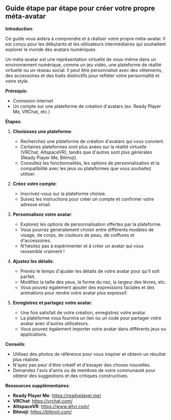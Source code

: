 ## Guide étape par étape pour créer votre propre méta-avatar

**Introduction**:

Ce guide vous aidera à comprendre et à réaliser votre propre méta-avatar. Il est conçu pour les débutants et les utilisateurs intermédiaires qui souhaitent explorer le monde des avatars numériques.

Un méta-avatar est une représentation virtuelle de vous-même dans un environnement numérique, comme un jeu vidéo, une plateforme de réalité virtuelle ou un réseau social. Il peut être personnalisé avec des vêtements, des accessoires et des traits distinctifs pour refléter votre personnalité et votre style.

**Prérequis**:

* Connexion internet
* Un compte sur une plateforme de création d'avatars (ex: Ready Player Me, VRChat, etc.)

**Étapes**:

1. **Choisissez une plateforme**: 
   *  Recherchez une plateforme de création d'avatars qui vous convient. 
   *  Certaines plateformes sont plus axées sur la réalité virtuelle (VRChat, AltspaceVR), tandis que d'autres sont plus générales (Ready Player Me, Bitmoji).
   *  Consultez les fonctionnalités, les options de personnalisation et la compatibilité avec les jeux ou plateformes que vous souhaitez utiliser.

2. **Créez votre compte**: 
   *  Inscrivez-vous sur la plateforme choisie. 
   *  Suivez les instructions pour créer un compte et confirmer votre adresse email.

3. **Personnalisez votre avatar**: 
   *  Explorez les options de personnalisation offertes par la plateforme. 
   *  Vous pourrez généralement choisir entre différents modèles de visage, de corps, de couleurs de peau, de coiffures et d'accessoires. 
   *  N'hésitez pas à expérimenter et à créer un avatar qui vous ressemble vraiment !

4. **Ajustez les détails**: 
   *  Prenez le temps d'ajuster les détails de votre avatar pour qu'il soit parfait. 
   *  Modifiez la taille des yeux, la forme du nez, la largeur des lèvres, etc. 
   *  Vous pouvez également ajouter des expressions faciales et des animations pour rendre votre avatar plus expressif.

5. **Enregistrez et partagez votre avatar**: 
   *  Une fois satisfait de votre création, enregistrez votre avatar. 
   *  La plateforme vous fournira un lien ou un code pour partager votre avatar avec d'autres utilisateurs.
   *  Vous pouvez également importer votre avatar dans différents jeux ou applications.

**Conseils**:

* Utilisez des photos de référence pour vous inspirer et obtenir un résultat plus réaliste.
* N'ayez pas peur d'être créatif et d'essayer des choses nouvelles.
* Demandez l'avis d'amis ou de membres de votre communauté pour obtenir des suggestions et des critiques constructives.

**Ressources supplémentaires**:

* **Ready Player Me**: https://readyplayer.me/
* **VRChat**: https://vrchat.com/
* **AltspaceVR**: https://www.altvr.com/
* **Bitmoji**: https://bitmoji.com/



